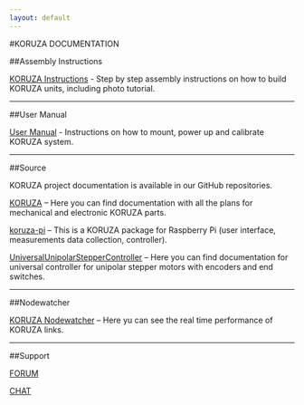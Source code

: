```yaml
---
layout: default
---
```


#KORUZA DOCUMENTATION

##Assembly Instructions 

[KORUZA Instructions](http://instructions.koruza.net/instructions.html) - Step by step assembly instructions on how to build KORUZA units, including photo tutorial.

---

##User Manual

[User Manual](http://instructions.koruza.net/user-manual) - Instructions on how to mount, power up and calibrate KORUZA system.

---


##Source

KORUZA project documentation is available in our GitHub repositories.

[KORUZA](https://github.com/IRNAS/KORUZA) – Here you can find documentation with all the plans for mechanical and electronic KORUZA parts.

[koruza-pi](https://github.com/IRNAS/koruza-pi) – This is a KORUZA package for Raspberry Pi (user interface, measurements data collection, controller).

[UniversalUnipolarStepperController](https://github.com/IRNAS/UniversalUnipolarStepperController) – Here you can find documentation for universal controller for unipolar stepper motors with encoders and end switches.

---

##Nodewatcher

[KORUZA Nodewatcher](https://nodewatcher.koruza.net/) – Here yu can see the real time performance of KORUZA links.

---

##Support

[FORUM](http://forum.irnas.eu/)

[CHAT](https://chat.irnas.eu/)